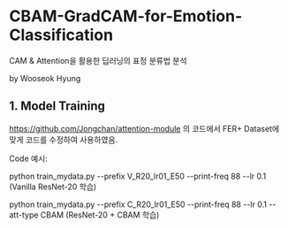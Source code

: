 # CBAM-GradCAM-for-Emotion-Classification

CAM & Attention을 활용한 딥러닝의 표정 분류법 분석

by Wooseok Hyung

## 1. Model Training

https://github.com/Jongchan/attention-module 의 코드에서 FER+ Dataset에 맞게 코드를 수정하여 사용하였음.

Code 예시: 

python train_mydata.py --prefix V_R20_lr01_E50 --print-freq 88 --lr 0.1  (Vanilla ResNet-20 학습)

python train_mydata.py --prefix C_R20_lr01_E50 --print-freq 88 --lr 0.1 --att-type CBAM (ResNet-20 + CBAM 학습)
